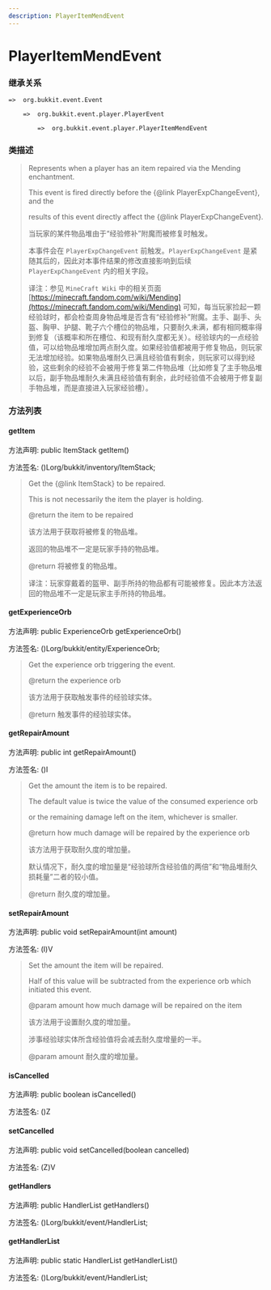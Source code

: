 ```yaml
---
description: PlayerItemMendEvent
---
```


# PlayerItemMendEvent

### 继承关系

    =>  org.bukkit.event.Event

        =>  org.bukkit.event.player.PlayerEvent

            =>  org.bukkit.event.player.PlayerItemMendEvent

### 类描述

> Represents when a player has an item repaired via the Mending enchantment.
> 
> This event is fired directly before the {@link PlayerExpChangeEvent}, and the
> 
> results of this event directly affect the {@link PlayerExpChangeEvent}.
> 
> <p>
> 
> 当玩家的某件物品堆由于“经验修补”附魔而被修复时触发。
> 
> 本事件会在 `PlayerExpChangeEvent` 前触发。`PlayerExpChangeEvent` 是紧随其后的，因此对本事件结果的修改直接影响到后续 `PlayerExpChangeEvent` 内的相关字段。
> 
> <p>
> 
> 译注：参见 `MineCraft Wiki` 中的相关页面 [https://minecraft.fandom.com/wiki/Mending](https://minecraft.fandom.com/wiki/Mending) 可知，每当玩家捡起一颗经验球时，都会检查周身物品堆是否含有“经验修补”附魔。主手、副手、头盔、胸甲、护腿、靴子六个槽位的物品堆，只要耐久未满，都有相同概率得到修复（该概率和所在槽位、和现有耐久度都无关）。经验球内的一点经验值，可以给物品堆增加两点耐久度。如果经验值都被用于修复物品，则玩家无法增加经验。如果物品堆耐久已满且经验值有剩余，则玩家可以得到经验，这些剩余的经验不会被用于修复第二件物品堆（比如修复了主手物品堆以后，副手物品堆耐久未满且经验值有剩余，此时经验值不会被用于修复副手物品堆，而是直接进入玩家经验槽）。

### 方法列表

#### getItem

方法声明: public ItemStack getItem()

方法签名: ()Lorg/bukkit/inventory/ItemStack;

> Get the {@link ItemStack} to be repaired.
> 
> This is not necessarily the item the player is holding.
> 
> @return the item to be repaired
> 
> <p>
> 
> 该方法用于获取将被修复的物品堆。
> 
> 返回的物品堆不一定是玩家手持的物品堆。
> 
> @return 将被修复的物品堆。
> 
> <p>
> 
> 译注：玩家穿戴着的盔甲、副手所持的物品都有可能被修复。因此本方法返回的物品堆不一定是玩家主手所持的物品堆。

#### getExperienceOrb

方法声明: public ExperienceOrb getExperienceOrb()

方法签名: ()Lorg/bukkit/entity/ExperienceOrb;

> Get the experience orb triggering the event.
> 
> @return the experience orb
> 
> <p>
> 
> 该方法用于获取触发事件的经验球实体。
> 
> @return 触发事件的经验球实体。

#### getRepairAmount

方法声明: public int getRepairAmount()

方法签名: ()I

> Get the amount the item is to be repaired.
> 
> The default value is twice the value of the consumed experience orb
> 
> or the remaining damage left on the item, whichever is smaller.
> 
> @return how much damage will be repaired by the experience orb
> 
> <p>
> 
> 该方法用于获取耐久度的增加量。
> 
> 默认情况下，耐久度的增加量是“经验球所含经验值的两倍”和“物品堆耐久损耗量”二者的较小值。
> 
> @return 耐久度的增加量。

#### setRepairAmount

方法声明: public void setRepairAmount(int amount)

方法签名: (I)V

> Set the amount the item will be repaired.
> 
> Half of this value will be subtracted from the experience orb which initiated this event.
> 
> @param amount how much damage will be repaired on the item
> 
> <p>
> 
> 该方法用于设置耐久度的增加量。
> 
> 涉事经验球实体所含经验值将会减去耐久度增量的一半。
> 
> @param amount 耐久度的增加量。

#### isCancelled

方法声明: public boolean isCancelled()

方法签名: ()Z

#### setCancelled

方法声明: public void setCancelled(boolean cancelled)

方法签名: (Z)V

#### getHandlers

方法声明: public HandlerList getHandlers()

方法签名: ()Lorg/bukkit/event/HandlerList;

#### getHandlerList

方法声明: public static HandlerList getHandlerList()

方法签名: ()Lorg/bukkit/event/HandlerList;